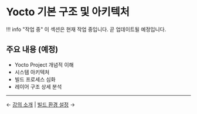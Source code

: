 # Yocto 기본 구조 및 아키텍처

!!! info "작업 중"
    이 섹션은 현재 작업 중입니다. 곧 업데이트될 예정입니다.

## 주요 내용 (예정)

- Yocto Project 개념적 이해
- 시스템 아키텍처
- 빌드 프로세스 심화
- 레이어 구조 상세 분석

---

← [강의 소개](intro.md) | [빌드 환경 설정](setup.md) → 